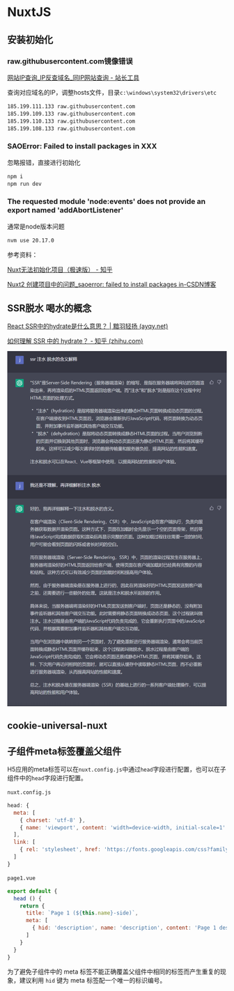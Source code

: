 # NuxtJS

## 安装初始化

### raw.githubusercontent.com镜像错误

[网站IP查询_IP反查域名_同IP网站查询 - 站长工具](https://tool.chinaz.com/same/raw.githubusercontent.com)

查询对应域名的IP，调整hosts文件，目录`c:\windows\system32\drivers\etc`
```bash
185.199.111.133 raw.githubusercontent.com
185.199.109.133 raw.githubusercontent.com
185.199.110.133 raw.githubusercontent.com
185.199.108.133 raw.githubusercontent.com
```

### SAOError: Failed to install packages in XXX

忽略报错，直接进行初始化

```bash
npm i
npm run dev
```

###  The requested module 'node:events' does not provide an export named 'addAbortListener'

通常是node版本问题

```bash
nvm use 20.17.0
```



参考资料：

[Nuxt无法初始化项目（极速版） - 知乎](https://zhuanlan.zhihu.com/p/695734748)

[Nuxt2 创建项目中的问题_saoerror: failed to install packages in-CSDN博客](https://blog.csdn.net/gjzzhjuer51129/article/details/136701522)

## SSR脱水 喝水的概念

[React SSR中的hydrate是什么意思？ | 黯羽轻扬 (ayqy.net)](http://www.ayqy.net/blog/ssr-hydrate/)

[如何理解 SSR 中的 hydrate？ - 知乎 (zhihu.com)](https://zhuanlan.zhihu.com/p/323174003)

![image-20230220234231709](assets//NuxtJS.assets/image-20230220234231709.png)

## cookie-universal-nuxt

## 子组件meta标签覆盖父组件

H5应用的meta标签可以在`nuxt.config.js`中通过`head`字段进行配置，也可以在子组件中的`head`字段进行配置。

`nuxt.config.js`

```js
head: {
  meta: [
    { charset: 'utf-8' },
    { name: 'viewport', content: 'width=device-width, initial-scale=1' }
  ],
  link: [
    { rel: 'stylesheet', href: 'https://fonts.googleapis.com/css?family=Roboto' }
  ]
}
```

`page1.vue`

```js
export default {
  head () {
    return {
      title: `Page 1 (${this.name}-side)`,
      meta: [
        { hid: 'description', name: 'description', content: 'Page 1 description' }
      ]
    }
  }
}
```

为了避免子组件中的 meta 标签不能正确覆盖父组件中相同的标签而产生重复的现象，建议利用 `hid` 键为 meta 标签配一个唯一的标识编号。
